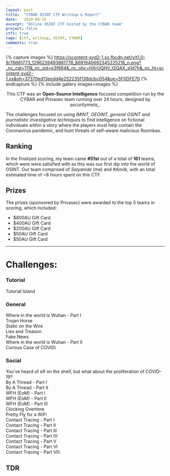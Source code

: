 ```yaml
---
layout: post
title:  "CYBAR OSINT CTF Writeup & Report"
date:   2020-06-15
excerpt: "Online OSINT CTF hosted by the CYBAR team"
project: false
ctfs: true
tags: [ctf, writeup, OSINT, CYBAR]
comments: true
---
```

{% capture images %}
https://scontent-syd2-1.xx.fbcdn.net/v/t1.0-9/76661773_1296239493881778_8691940692345225216_n.png?_nc_cat=111&_nc_sid=e3f864&_nc_ohc=HXrUQHV_tSQAX_p1d7h&_nc_ht=scontent-syd2-1.xx&oh=37370ed13eedd4e252235f138dcbc054&oe=5F0DFE70
{% endcapture %}
{% include gallery images=images %}

<center>This CTF was an <b>Open-Source Intelligence</b> focused competition run by the CYBAR and Privasec team running over 24 hours, designed by <i>securitymeta_</i>.</center>

The challenges focused on using *IMINT, GEOINT, general OSINT and journalistic investigative techniques* to find intelligence on fictional individuals within a story where the players must help contain the Coronavirus pandemic, and hunt threats of self-aware malicious Roombas.
## Ranking
In the finalized scoring, my team came **#51st** out of a total of **161** teams, which were were satisfied with as this was our first dip into the world of OSINT.
Our team comprised of *Saiyanide* (me) and *#Amilk*, with an total estimated time of ~8 hours spent on this CTF.

## Prizes
The prizes (sponsored by Privasec) were awarded to the top 5 teams in scoring, which included:
* $800AU Gift Card
* $400AU Gift Card
* $200AU Gift Card
* $50AU Gift Card
* $50AU Gift Card

---
# Challenges:
### Tutorial
Tutorial Island
### General
Where in the world is Wuhan - Part I\
Trojan Horse\
Static on the Wire\
Lies and Treason\
Fake News\
Where in the world is Wuhan - Part II\
Curious Case of COVID\
### Social
You've heard of elf on the shelf, but what about the proliferation of COVID-19?\
By A Thread - Part I\
By A Thread - Part II\
WFH (EoM) - Part I\
WFH (EoM) - Part II\
WFH (EoM) - Part III\
Clocking Overtime\
Pretty Fly for a WiFi\
Contact Tracing - Part I\
Contact Tracing - Part II\
Contact Tracing - Part III\
Contact Tracing - Part IV\
Contact Tracing - Part V\
Contact Tracing - Part VI\
Contact Tracing - Part VII\

## TDR

